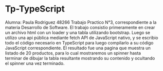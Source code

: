 # Tp-TypeScript
Alumna: Paula Rodriguez 48266
Trabajo Practico N°3, correspondiente a la materia Desarrollo de Software. 
El trabajo consistio primeramente en crear un archivo html con un loader y una tabla utilizando bootstrap. Luego se utilizo una api pública mediante fetch API de JavaScript nativo, y se escribio todo el código necesario en TypeScript para luego compilarlo a su código JavaScript correspondiente.
El resultado fue una pagina que muestra un listado de 20 productos, para lo cual mostraremos un spinner hasta terminar de dibujar la tabla resultante mostrando su contenido y ocultando el spinner una vez terminado.


